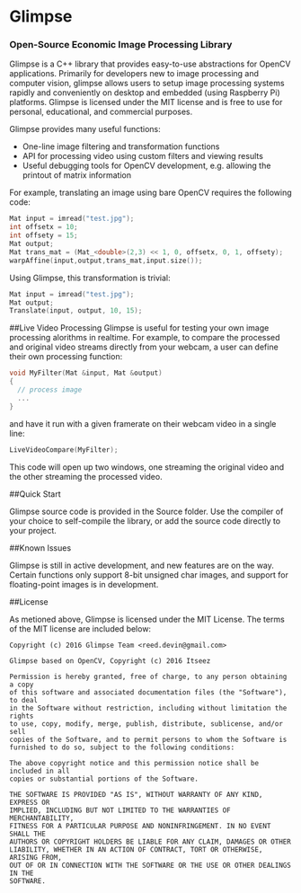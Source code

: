 # Glimpse
### Open-Source Economic Image Processing Library
Glimpse is a C++ library that provides easy-to-use abstractions for OpenCV applications. Primarily for developers new to image processing and computer vision, glimpse allows users to setup image processing systems rapidly and conveniently on desktop and embedded (using Raspberry Pi) platforms. Glimpse is licensed under the MIT license and is free to use for personal, educational, and commercial purposes.

Glimpse provides many useful functions:

 - One-line image filtering and transformation functions
 - API for processing video using custom filters and viewing results
 - Useful debugging tools for OpenCV development, e.g. allowing the printout of matrix information
 
For example, translating an image using bare OpenCV requires the following code:

```C++
Mat input = imread("test.jpg");
int offsetx = 10;
int offsety = 15;
Mat output;
Mat trans_mat = (Mat_<double>(2,3) << 1, 0, offsetx, 0, 1, offsety);
warpAffine(input,output,trans_mat,input.size());
```

Using Glimpse, this transformation is trivial:

```C++
Mat input = imread("test.jpg");
Mat output;
Translate(input, output, 10, 15);
```

##Live Video Processing
Glimpse is useful for testing your own image processing alorithms in realtime. For example, to compare the processed and original video streams directly from your webcam, a user can define their own processing function:

```C++
void MyFilter(Mat &input, Mat &output)
{
  // process image
  ...
}
```

and have it run with a given framerate on their webcam video in a single line:

```C++
LiveVideoCompare(MyFilter);
```

This code will open up two windows, one streaming the original video and the other streaming the processed video.

##Quick Start

Glimpse source code is provided in the Source folder. Use the compiler of your choice to self-compile the library, or add the source code directly to your project.

##Known Issues

Glimpse is still in active development, and new features are on the way. Certain functions only support 8-bit unsigned char images, and support for floating-point images is in development.

##License

As metioned above, Glimpse is licensed under the MIT License. The terms of
the MIT license are included below:

```
Copyright (c) 2016 Glimpse Team <reed.devin@gmail.com>

Glimpse based on OpenCV, Copyright (c) 2016 Itseez

Permission is hereby granted, free of charge, to any person obtaining a copy
of this software and associated documentation files (the "Software"), to deal
in the Software without restriction, including without limitation the rights
to use, copy, modify, merge, publish, distribute, sublicense, and/or sell
copies of the Software, and to permit persons to whom the Software is
furnished to do so, subject to the following conditions:

The above copyright notice and this permission notice shall be included in all
copies or substantial portions of the Software.

THE SOFTWARE IS PROVIDED "AS IS", WITHOUT WARRANTY OF ANY KIND, EXPRESS OR
IMPLIED, INCLUDING BUT NOT LIMITED TO THE WARRANTIES OF MERCHANTABILITY,
FITNESS FOR A PARTICULAR PURPOSE AND NONINFRINGEMENT. IN NO EVENT SHALL THE
AUTHORS OR COPYRIGHT HOLDERS BE LIABLE FOR ANY CLAIM, DAMAGES OR OTHER
LIABILITY, WHETHER IN AN ACTION OF CONTRACT, TORT OR OTHERWISE, ARISING FROM,
OUT OF OR IN CONNECTION WITH THE SOFTWARE OR THE USE OR OTHER DEALINGS IN THE
SOFTWARE.
```
